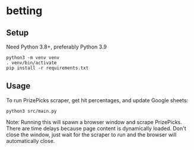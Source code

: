 # betting

## Setup

Need Python 3.8+, preferably Python 3.9

```
python3 -m venv venv
. venv/bin/activate
pip install -r requirements.txt
```

## Usage

To run PrizePicks scraper, get hit percentages, and update Google sheets:

```
python3 src/main.py
```

Note: Running this will spawn a browser window and scrape PrizePicks. There are time delays because page content is dynamically loaded. Don't close the window, just wait for the scraper to run and the browser will automatically close.
